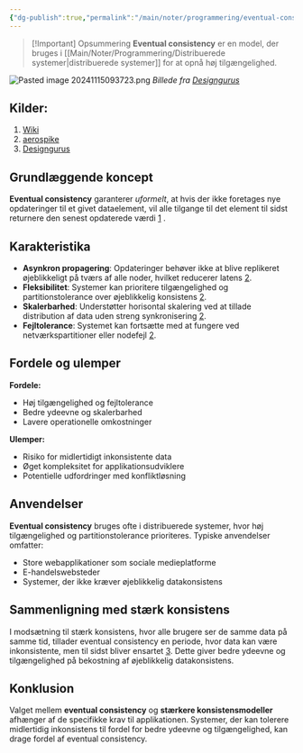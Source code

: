 ```yaml
---
{"dg-publish":true,"permalink":"/main/noter/programmering/eventual-consistency/","created":"2024-11-15T09:35:55.560+01:00"}
---
```


> [!Important] Opsummering
> **Eventual consistency** er en model, der bruges i [[Main/Noter/Programmering/Distribuerede systemer\|distribuerede systemer]] for at opnå høj tilgængelighed. 

![Pasted image 20241115093723.png](/img/user/98_Images/Pasted%20image%2020241115093723.png)
*Billede fra [Designgurus](https://www.designgurus.io/answers/detail/what-is-strong-vs-eventual-consistency)*
## Kilder:
1. [Wiki](https://en.wikipedia.org/wiki/Eventual_consistency)
2. [aerospike](https://aerospike.com/glossary/eventual-consistency/)
3. [Designgurus](https://www.designgurus.io/answers/detail/what-is-strong-vs-eventual-consistency)
## Grundlæggende koncept

**Eventual consistency** garanterer *uformelt*, at hvis der ikke foretages nye opdateringer til et givet dataelement, vil alle tilgange til det element til sidst returnere den senest opdaterede værdi [1](https://en.wikipedia.org/wiki/Eventual_consistency) . 

## Karakteristika

- **Asynkron propagering**: Opdateringer behøver ikke at blive replikeret øjeblikkeligt på tværs af alle noder, hvilket reducerer latens [2](https://aerospike.com/glossary/eventual-consistency/).
- **Fleksibilitet**: Systemer kan prioritere tilgængelighed og partitionstolerance over øjeblikkelig konsistens [2](https://aerospike.com/glossary/eventual-consistency/).
- **Skalerbarhed**: Understøtter horisontal skalering ved at tillade distribution af data uden streng synkronisering [2](https://aerospike.com/glossary/eventual-consistency/).
- **Fejltolerance**: Systemet kan fortsætte med at fungere ved netværkspartitioner eller nodefejl [2](https://aerospike.com/glossary/eventual-consistency/).

## Fordele og ulemper

**Fordele:**

- Høj tilgængelighed og fejltolerance
- Bedre ydeevne og skalerbarhed
- Lavere operationelle omkostninger

**Ulemper:**

- Risiko for midlertidigt inkonsistente data
- Øget kompleksitet for applikationsudviklere
- Potentielle udfordringer med konfliktløsning

## Anvendelser

**Eventual consistency** bruges ofte i distribuerede systemer, hvor høj tilgængelighed og partitionstolerance prioriteres. Typiske anvendelser omfatter:

- Store webapplikationer som sociale medieplatforme
- E-handelswebsteder
- Systemer, der ikke kræver øjeblikkelig datakonsistens

## Sammenligning med stærk konsistens

I modsætning til stærk konsistens, hvor alle brugere ser de samme data på samme tid, tillader eventual consistency en periode, hvor data kan være inkonsistente, men til sidst bliver ensartet [3](https://www.designgurus.io/answers/detail/what-is-strong-vs-eventual-consistency). Dette giver bedre ydeevne og tilgængelighed på bekostning af øjeblikkelig datakonsistens.

## Konklusion

Valget mellem **eventual consistency** og **stærkere konsistensmodeller** afhænger af de specifikke krav til applikationen. Systemer, der kan tolerere midlertidig inkonsistens til fordel for bedre ydeevne og tilgængelighed, kan drage fordel af eventual consistency.

